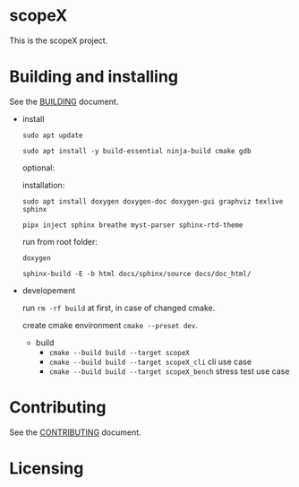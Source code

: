 # scopeX

This is the scopeX project.

# Building and installing

See the [BUILDING](BUILDING.md) document.

- install
  
  ```sudo apt update```
  
  ```sudo apt install -y build-essential ninja-build cmake gdb```
  
  optional:

  installation:
  
  ```sudo apt install doxygen doxygen-doc doxygen-gui graphviz texlive sphinx```

  ```pipx inject sphinx breathe myst-parser sphinx-rtd-theme```

  run from root folder:

  ```doxygen```

  ```sphinx-build -E -b html docs/sphinx/source docs/doc_html/```

- developement
  
  run ```rm -rf build``` at first, in case of changed cmake.
  
  create cmake environment ```cmake --preset dev```.

  - build
    * ```cmake --build build --target scopeX```
    * ```cmake --build build --target scopeX_cli``` cli use case
    * ```cmake --build build --target scopeX_bench``` stress test use case

# Contributing

See the [CONTRIBUTING](CONTRIBUTING.md) document.

# Licensing

<!--
Please go to https://choosealicense.com/licenses/ and choose a license that
fits your needs. The recommended license for a project of this type is the
GNU AGPLv3.
-->
